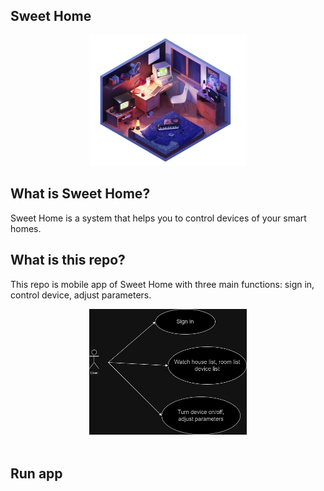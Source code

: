 ## Sweet Home
<div align="center">
<img src="./images/bedroom.png" style="width:50%"/>
<br/>
</div>

## What is Sweet Home?

Sweet Home is a system that helps you to control devices of your smart homes.

## What is this repo?

This repo is mobile app of Sweet Home with three main functions: sign in, control device, adjust parameters.
<br/>
<div align="center">
<img src="./images/user_usecase.png" style="width:50%"/>
</div>
<br/>

## Run app

